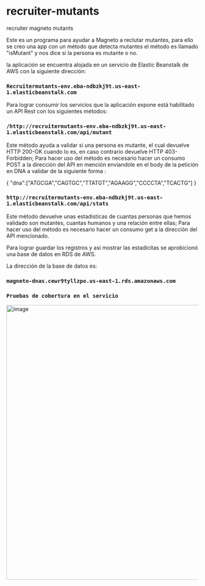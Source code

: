 # recruiter-mutants
 recruiter magneto mutants

Este es un programa para ayudar a Magneto a reclutar mutantes, para ello se creo una app con un método que detecta mutantes
el método es llamado "isMutant" y nos dice si la persona es mutante o no.

la aplicación se encuentra alojada en un servicio de Elastic Beanstalk de AWS con la siguiente dirección:
 ### `Recruitermutants-env.eba-ndbzkj9t.us-east-1.elasticbeanstalk.com`

Para lograr consumir los servicios que la aplicación expone está habilitado un API Rest con los siguientes métodos:

### `/http://recruitermutants-env.eba-ndbzkj9t.us-east-1.elasticbeanstalk.com/api/mutant`
Este método ayuda a validar si una persona es mutante, el cual devuelve HTTP 200-OK cuando lo es, en caso contrario devuelve HTTP 403-Forbidden; Para hacer uso del método es necesario hacer un consumo POST a la dirección del API en mención enviandole en el body de la petición en DNA a validar de la siguiente forma : 

{ 
    "dna":["ATGCGA","CAGTGC","TTATGT","AGAAGG","CCCCTA","TCACTG"]
}


### `http://recruitermutants-env.eba-ndbzkj9t.us-east-1.elasticbeanstalk.com/api/stats`
Este método devuelve unas estadisticas de cuantas personas que hemos validado son mutantes, cuantas humanos y una relación entre ellas; Para hacer uso del método es necesario hacer un consumo get a la dirección del API mencionado.

Para lograr guardar los registros y asi mostrar las estadicitas se aprobicionó una base de datos en RDS de AWS.

La dirección de la base de datos es: 
### `magneto-dnas.cewr9tyllzpo.us-east-1.rds.amazonaws.com`


### `Pruebas de cobertura en el servicio`
<img width="721" alt="image" src="https://user-images.githubusercontent.com/17624399/183311306-04ae6d8d-09ea-40fe-9566-85487641a85e.png">
